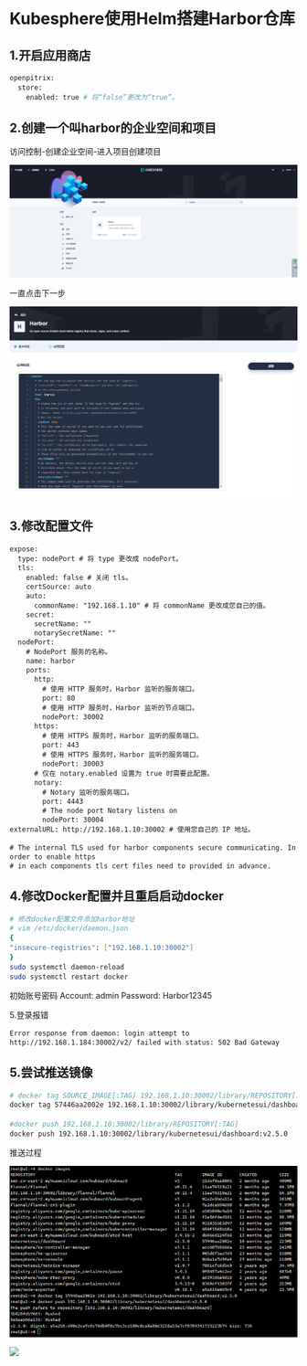 # Kubesphere使用Helm搭建Harbor仓库

## 1.开启应用商店

```sh
openpitrix:
  store:
    enabled: true # 将“false”更改为“true”。
```

## 2.创建一个叫harbor的企业空间和项目

访问控制-创建企业空间-进入项目创建项目

![](../../pic/harbor应用商店.png)

一直点击下一步



![](../../pic/harbor2.png)



## 3.修改配置文件

```
expose:
  type: nodePort # 将 type 更改成 nodePort。
  tls:
    enabled: false # 关闭 tls。
    certSource: auto
    auto:
      commonName: "192.168.1.10" # 将 commonName 更改成您自己的值。
    secret:
      secretName: ""
      notarySecretName: ""
  nodePort:
    # NodePort 服务的名称。
    name: harbor
    ports:
      http:
        # 使用 HTTP 服务时，Harbor 监听的服务端口。
        port: 80
        # 使用 HTTP 服务时，Harbor 监听的节点端口。
        nodePort: 30002
      https:
        # 使用 HTTPS 服务时，Harbor 监听的服务端口。
        port: 443
        # 使用 HTTPS 服务时，Harbor 监听的服务端口。
        nodePort: 30003
      # 仅在 notary.enabled 设置为 true 时需要此配置。
      notary:
        # Notary 监听的服务端口。
        port: 4443
        # The node port Notary listens on
        nodePort: 30004
externalURL: http://192.168.1.10:30002 # 使用您自己的 IP 地址。

# The internal TLS used for harbor components secure communicating. In order to enable https
# in each components tls cert files need to provided in advance.

```



## 4.修改Docker配置并且重启启动docker

```sh
# 修改docker配置文件添加harbor地址
# vim /etc/docker/daemon.json
{
"insecure-registries": ["192.168.1.10:30002"]
}
sudo systemctl daemon-reload
sudo systemctl restart docker
```



初始账号密码 Account: admin Password: Harbor12345 

5.登录报错

````
Error response from daemon: login attempt to http://192.168.1.184:30002/v2/ failed with status: 502 Bad Gateway

````



## 5.尝试推送镜像

```sh
# docker tag SOURCE_IMAGE[:TAG] 192.168.1.10:30002/library/REPOSITORY[:TAG]
docker tag 57446aa2002e 192.168.1.10:30002/library/kubernetesui/dashboard:v2.5.0

#docker push 192.168.1.10:30002/library/REPOSITORY[:TAG]
docker push 192.168.1.10:30002/library/kubernetesui/dashboard:v2.5.0
```

推送过程

![](../../pic/harbor推送.png)



![](..\pic\harborList.png)